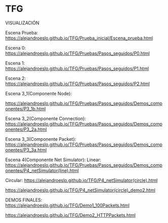# TFG

VISUALIZACIÓN

Escena Prueba:
https://alejandroeslo.github.io/TFG/Prueba_inicial/Escena_prueba.html

Escena 0:
https://alejandroeslo.github.io/TFG/Pruebas/Pasos_seguidos/P0.html

Escena 1:
https://alejandroeslo.github.io/TFG/Pruebas/Pasos_seguidos/P1.html

Escena 2:
https://alejandroeslo.github.io/TFG/Pruebas/Pasos_seguidos/P2.html

Escena 3_1(Componente Node):

https://alejandroeslo.github.io/TFG/Pruebas/Pasos_seguidos/Demos_componentes/P3_1b.html

Escena 3_2(Componente Connection):
https://alejandroeslo.github.io/TFG/Pruebas/Pasos_seguidos/Demos_componentes/P3_2a.html

Escena 3_3(Componente Packet):
https://alejandroeslo.github.io/TFG/Pruebas/Pasos_seguidos/Demos_componentes/P3_3a.html

Escena 4(Componente Net Simulator):
Linear:
https://alejandroeslo.github.io/TFG/Pruebas/Pasos_seguidos/Demos_componentes/P4_netSimulator(line).html

Circular:
https://alejandroeslo.github.io/TFG/P4_netSimulator(circle).html

https://alejandroeslo.github.io/TFG/P4_netSimulator(circle)_demo2.html

DEMOS FINALES:
https://alejandroeslo.github.io/TFG/Demo1_100Packets.html

https://alejandroeslo.github.io/TFG/Demo2_HTTPPackets.html

